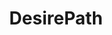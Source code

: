 ---
title: DesirePath
crosslinks:
- DesirePaths
- Wellworn
- livven
- thingsforants
- mildlyinteresting
- oddlysatisfying
- tifu
- AccidentalRenaissance
- chairsunderwater
- gggggg
- CalPoly
- firstworldanarchists
- metric_units
- doggos
- NotKenM
- pics
- gifextra
- ShitAmericansSay
- djiphantom
- ARK
---